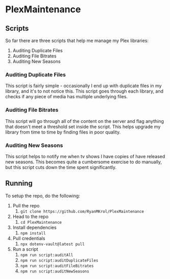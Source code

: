 # PlexMaintenance

## Scripts

So far there are three scripts that help me manage my Plex libraries:

1. Auditing Duplicate Files
1. Auditing File Bitrates
1. Auditing New Seasons

### Auditing Duplicate Files

This script is fairly simple - occasionally I end up with duplicate files in my library, and it's to not notice this. This script goes through each library, and checks if any piece of media has multiple underlying files.

### Auditing File Bitrates

This script will go through all of the content on the server and flag anything that doesn't meet a threshold set inside the script. This helps upgrade my library from time to time by finding files in poor quality.

### Auditing New Seasons

This script helps to notify me when tv shows I have copies of have released new seasons. This becomes quite a cumbersome exercise to do manually, but this script cuts down the time spent significantly.

## Running

To setup the repo, do the following:

1. Pull the repo
    1. `git clone https://github.com/RyanMKrol/PlexMaintenance`
1. Head to the repo
    1. `cd PlexMaintenance`
1. Install dependencies
    1. `npm install`
1. Pull credentials
    1. `npx dotenv-vault@latest pull`
1. Run a script
    1. `npm run script:auditAll`
    1. `npm run script:auditDuplicateFiles`
    1. `npm run script:auditFileBitrates`
    1. `npm run script:auditNewSeasons`
